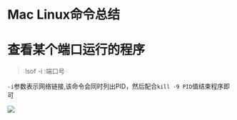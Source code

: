 # Mac Linux命令总结

# 查看某个端口运行的程序

> lsof -i :端口号

`-i`参数表示网络链接,该命令会同时列出PID，然后配合`kill -9 PID`值结束程序即可

![](https://ws4.sinaimg.cn/large/006tNc79ly1fqy97w43lij310g0363z9.jpg)

